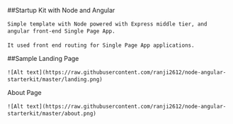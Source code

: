 ##Startup Kit with Node and Angular

    Simple template with Node powered with Express middle tier, and angular front-end Single Page App.
    
    It used front end routing for Single Page App applications.
    
##Sample
Landing Page
    
    
    ![Alt text](https://raw.githubusercontent.com/ranji2612/node-angular-starterkit/master/landing.png)
    
About Page
    
    ![Alt text](https://raw.githubusercontent.com/ranji2612/node-angular-starterkit/master/about.png)
